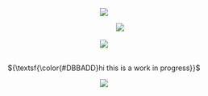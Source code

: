 <p align="center"> 
    <img src="https://file.garden/ZvCqhdy8jhQoAZIQ/Untitled1360_20250101094516.png"/>

‎ ‎ ‎‎‎ ‎ ‎ ‎‎ ‎ ‎‎ ‎‎ ‎ ‎ ‎ ‎‎ ‎ ‎‎ ‎ ‎ ‎ ‎  ‎‎ ‎‎‎ ‎ ‎ ‎ ‎  ‎‎ ‎‎ ‎‎ ‎ ‎ ‎ ‎ ‎ ‎ ‎‎ ‎ ‎‎ ‎ ‎ ‎ ‎ ‎ ‎ ‎ ‎ ‎‎ ‎ ‎ ‎ ‎ ‎ ‎ ‎‎ ‎ ‎  ‎ ‎ ‎ ‎ ‎‎ ‎ ‎ ‎ ‎‎ ‎ ‎ ‎ ‎ ‎ ‎ ‎‎ ‎ ‎ ‎ ‎ ‎ ‎ ‎‎ ‎ ‎ ‎ ‎ ‎ ‎ ‎ ‎ ‎‎ ‎ ‎ ‎ ‎ ‎ ‎ ‎‎ ‎ ‎ ‎ ‎ ‎ ‎ ‎ ‎ ‎  ‎‎ ‎ ‎ ‎ ‎ ‎ ‎ ‎‎ ‎ ‎ ‎  ‎![](https://komarev.com/ghpvc/?username=gumbawll&label=★&color=463F3A)

<p align="center"> 
    <img src="https://files.catbox.moe/pyu3oj.png"/>
<p align="center">  


    



<p align="center">
   <br> ${\textsf{\color{#DBBADD}hi this is a work in progress}}$ 
 <br>


<p align="center"> <img src="https://file.garden/ZvCqhdy8jhQoAZIQ/Untitled1360_20250101095551.png"/>



  

